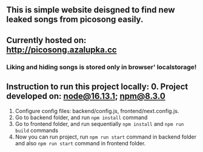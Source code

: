 ## This is simple website deisgned to find new leaked songs from picosong easily.

## Currently hosted on: http://picosong.azalupka.cc

### Liking and hiding songs is stored only in browser' localstorage!

## Instruction to run this project locally: 0. Project developed on: node@16.13.1; npm@8.3.0

1. Configure config files: backend/config.js, frontend/next.config.js.
2. Go to backend folder, and run `npm install` command
3. Go to frontend folder, and run sequentially `npm install` and `npm run build` commands
4. Now you can run project, run `npm run start` command in backend folder and also `npm run start` command in frontend folder.
